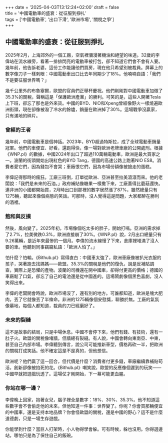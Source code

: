 +++
date = '2025-04-03T13:12:24+02:00'
draft = false  
title = '中國電動車的盛衰：從征服到掙扎'  
tags = ['中國電動車', '出口下滑', '歐洲市場', '關稅之爭']  
+++


## 中國電動車的盛衰：從征服到掙扎

2025年2月，上海郊外的一個工廠，空氣裡瀰漫著機油和絕望的味道。32歲的李偉站在流水線旁，看著一排排閃亮的電動車被打包，卻不知道它們會不會有人要。幾年前，他告訴老婆，這份工作能讓他們買房，現在他只希望別被裁員。屏幕上的數字像刀子一樣刺眼：中國電動車出口比去年同期少了18%。他喃喃自語：「我們不是要征服世界嗎？」

幾千公里外的布魯塞爾，歐盟的官員們正舉杯慶祝。他們剛剛對中國電動車加徵了35.3%的關稅，聲稱這是「保護歐洲產業」的勝利。可笑的是，這些人開著Tesla上下班，卻忘了那也是外來貨。中國的BYD、NIO和Xpeng曾經像野火一樣燒遍歐洲街頭，現在卻像被潑了冷水的餘燼，銷量在歐洲掉了30%。這場戰爭沒贏家，只有滿地的碎片。

### 曾經的王者

幾年前，中國電動車是個神話。2023年，BYD超過特斯拉，成了全球電動車銷量冠軍。他們的車便宜、好看，還跑得快，像一場對歐洲老牌車廠的公開處刑。根據《WNP.pl》的數據，中國2024年出口了超過110萬輛電動車，歐洲是最大買家之一。波蘭的街頭開始出現紅色的BYD Tang，德國的高速公路上跑著NIO ES8。消費者愛它們，因為錢包不會哭；車廠恨它們，因為市場份額像被搶走的蛋糕。

李偉記得那時的瘋狂。工廠三班倒，訂單從歐洲、亞洲甚至拉美滾滾而來。他的老闆說：「我們是未來的石油。」政府補貼像糖果一樣撒下來，工廠蓋得比蘑菇還快。連非洲的小國都開始買，2月時出口到那裡的數字居然漲了87%，雖然總量只有1275輛，聽起來像個病態的笑話。可那時，沒人覺得這是問題，大家都醉在勝利的酒裡。

### 飽和與反撲

然後，風向變了。2025年初，市場像個吃太多的胖子，開始打嗝。亞洲的需求掉了2.7%，拉美微跌0.3%，歐洲直接崩了30%。《WNP.pl》說，2月出口總量只有9.26萬輛，是近年來最慘的一個月。李偉的流水線慢了下來，倉庫裡堆滿了沒人要的車。他聽到同事竊竊私語：「歐洲人怕了。」

怕什麼？怕輸。《Bithub.pl》寫得直白：中國車太強了，歐洲車廠像被扒光衣服的孩子，哭著跑去找媽媽——歐盟。35.3%的關稅是他們的復仇，說是反補貼調查，實際上是恐懼的產物。波蘭的司機還在開中國車，卻得付更高的價格；德國的車廠鬆了口氣，卻忘了自己的電池還是從中國進的。這場鬧劇像個黑色喜劇，沒人笑得出來。

李偉的老闆開會時說，歐洲市場沒了，還有別的地方。可誰都知道，歐洲是塊大肥肉，丟了它就像丟了半條命。非洲的1275輛像個安慰獎，聊勝於無。工廠的氣氛像墓地，每個人都知道，裁員的刀已經磨好了。

### 未來的裂縫

這不是故事的結局，只是中場休息。中國不會停下來，他們有錢、有技術，還有一肚子火。歐盟的關稅像堵牆，但牆總有裂縫。有人說，中國會轉向東南亞、中東，甚至自己內部市場。李偉聽到傳言，說公司可能推新車型，價格再砍一半，把歐洲的關稅打成笑話。他不確定這是不是真的，但他想信。

歐洲呢？他們贏了這一回合，但代價是什麼？消費者付更多錢，車廠繼續靠補貼苟活，創新卻像被掐死的花。《Bithub.pl》嘲笑說，歐盟的反應像個遲到的玩笑——中國早就把遊戲玩透了。這場仗才剛開始，下一幕可能更血腥。

### 你站在哪一邊？

李偉晚上回家，抱著女兒，腦子裡全是數字：18%、30%、35.3%。他不知道這些數字會不會偷走他的未來，但他知道一件事：世界變了。你呢？你會買那輛便宜的中國車，還是支持本地品牌？你會怪歐盟的關稅，還是中國的野心？這不是什麼道德劇，只是一場生存遊戲。

你能學到什麼？當巨人打架時，小人物得學會躲。可有時候，躲也沒用。你得選邊站，哪怕只是為了保住自己的飯碗。
    
